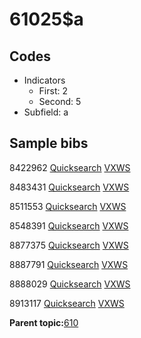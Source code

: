 # 61025$a

## Codes

-   Indicators
    -   First: 2
    -   Second: 5
-   Subfield: a

## Sample bibs

8422962 [Quicksearch](https://search.library.yale.edu/catalog/8422962) [VXWS](http://prodorbis.library.yale.edu:7014/vxws/GetHoldingsService?bibId=8422962)

8483431 [Quicksearch](https://search.library.yale.edu/catalog/8483431) [VXWS](http://prodorbis.library.yale.edu:7014/vxws/GetHoldingsService?bibId=8483431)

8511553 [Quicksearch](https://search.library.yale.edu/catalog/8511553) [VXWS](http://prodorbis.library.yale.edu:7014/vxws/GetHoldingsService?bibId=8511553)

8548391 [Quicksearch](https://search.library.yale.edu/catalog/8548391) [VXWS](http://prodorbis.library.yale.edu:7014/vxws/GetHoldingsService?bibId=8548391)

8877375 [Quicksearch](https://search.library.yale.edu/catalog/8877375) [VXWS](http://prodorbis.library.yale.edu:7014/vxws/GetHoldingsService?bibId=8877375)

8887791 [Quicksearch](https://search.library.yale.edu/catalog/8887791) [VXWS](http://prodorbis.library.yale.edu:7014/vxws/GetHoldingsService?bibId=8887791)

8888029 [Quicksearch](https://search.library.yale.edu/catalog/8888029) [VXWS](http://prodorbis.library.yale.edu:7014/vxws/GetHoldingsService?bibId=8888029)

8913117 [Quicksearch](https://search.library.yale.edu/catalog/8913117) [VXWS](http://prodorbis.library.yale.edu:7014/vxws/GetHoldingsService?bibId=8913117)

**Parent topic:**[610](../../tags/610/610.md)

